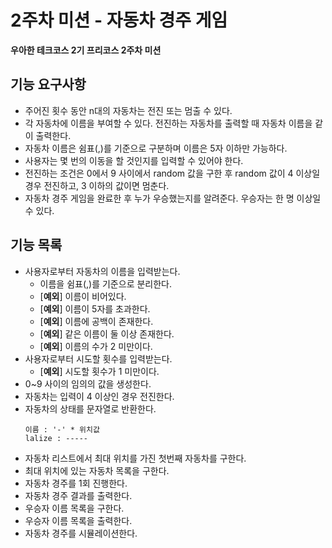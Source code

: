 # 2주차 미션 - 자동차 경주 게임
**우아한 테크코스 2기 프리코스 2주차 미션**

## 기능 요구사항
* 주어진 횟수 동안 n대의 자동차는 전진 또는 멈출 수 있다.
* 각 자동차에 이름을 부여할 수 있다. 전진하는 자동차를 출력할 때 자동차 이름을 같이 출력한다.
* 자동차 이름은 쉼표(,)를 기준으로 구분하며 이름은 5자 이하만 가능하다.
* 사용자는 몇 번의 이동을 할 것인지를 입력할 수 있어야 한다.
* 전진하는 조건은 0에서 9 사이에서 random 값을 구한 후 random 값이 4 이상일 경우 전진하고, 3 이하의 값이면 멈춘다.
* 자동차 경주 게임을 완료한 후 누가 우승했는지를 알려준다. 우승자는 한 명 이상일 수 있다.

## 기능 목록
* 사용자로부터 자동차의 이름을 입력받는다.
    - 이름을 쉼표(,)를 기준으로 분리한다.
    - [**예외**] 이름이 비어있다.
    - [**예외**] 이름이 5자를 초과한다.
    - [**예외**] 이름에 공백이 존재한다.
    - [**예외**] 같은 이름이 둘 이상 존재한다.
    - [**예외**] 이름의 수가 2 미만이다.
* 사용자로부터 시도할 횟수를 입력받는다.
    - [**예외**] 시도할 횟수가 1 미만이다.
* 0~9 사이의 임의의 값을 생성한다.
* 자동차는 입력이 4 이상인 경우 전진한다.
* 자동차의 상태를 문자열로 반환한다.
    ```
    이름 : '-' * 위치값
    lalize : -----
    ```
* 자동차 리스트에서 최대 위치를 가진 첫번째 자동차를 구한다.
* 최대 위치에 있는 자동차 목록을 구한다.
* 자동차 경주를 1회 진행한다.
* 자동차 경주 결과를 출력한다.
* 우승자 이름 목록을 구한다.
* 우승자 이름 목록을 출력한다.
* 자동차 경주를 시뮬레이션한다.
